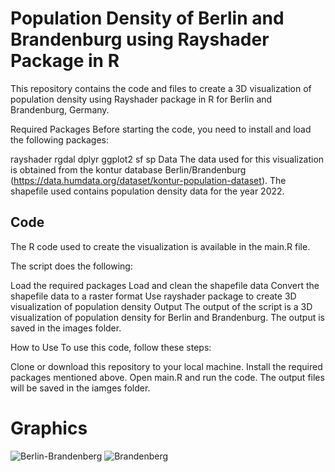 # Population Density of Berlin and Brandenburg using Rayshader Package in R

This repository contains the code and files to create a 3D visualization of population density using Rayshader package in R for Berlin and Brandenburg, Germany.

Required Packages
Before starting the code, you need to install and load the following packages:

rayshader
rgdal
dplyr
ggplot2
sf
sp
Data
The data used for this visualization is obtained from the kontur database Berlin/Brandenburg (https://data.humdata.org/dataset/kontur-population-dataset). The shapefile used contains population density data for the year 2022.

## Code
The R code used to create the visualization is available in the main.R file.

The script does the following:

Load the required packages
Load and clean the shapefile data
Convert the shapefile data to a raster format
Use rayshader package to create 3D visualization of population density
Output
The output of the script is a 3D visualization of population density for Berlin and Brandenburg.
The output is saved in the images folder.


How to Use
To use this code, follow these steps:

Clone or download this repository to your local machine.
Install the required packages mentioned above.
Open main.R and run the code.
The output files will be saved in the iamges folder.



# Graphics

![Berlin-Brandenberg](https://github.com/LikithDcunha/Rayshader/blob/development/images/titled_ber-brand.png)
![Brandenberg](https://github.com/LikithDcunha/Rayshader/blob/development/images/titled_brand.png)
